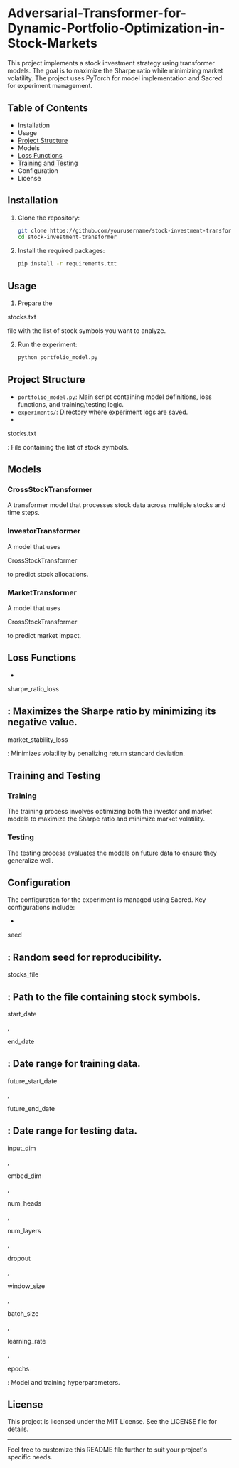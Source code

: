 # Adversarial-Transformer-for-Dynamic-Portfolio-Optimization-in-Stock-Markets

This project implements a stock investment strategy using transformer models. The goal is to maximize the Sharpe ratio while minimizing market volatility. The project uses PyTorch for model implementation and Sacred for experiment management.

## Table of Contents

- Installation
- Usage
- [Project Structure](#project-structure)
- Models
- [Loss Functions](#loss-functions)
- [Training and Testing](#training-and-testing)
- Configuration
- License

## Installation

1. Clone the repository:
    ```sh
    git clone https://github.com/yourusername/stock-investment-transformer.git
    cd stock-investment-transformer
    ```

2. Install the required packages:
    ```sh
    pip install -r requirements.txt
    ```

## Usage

1. Prepare the 

stocks.txt

 file with the list of stock symbols you want to analyze.

2. Run the experiment:
    ```sh
    python portfolio_model.py
    ```

## Project Structure

- `portfolio_model.py`: Main script containing model definitions, loss functions, and training/testing logic.
- `experiments/`: Directory where experiment logs are saved.
- 

stocks.txt

: File containing the list of stock symbols.

## Models

### CrossStockTransformer

A transformer model that processes stock data across multiple stocks and time steps.

### InvestorTransformer

A model that uses 

CrossStockTransformer

 to predict stock allocations.

### MarketTransformer

A model that uses 

CrossStockTransformer

 to predict market impact.

## Loss Functions

- 

sharpe_ratio_loss

: Maximizes the Sharpe ratio by minimizing its negative value.
- 

market_stability_loss

: Minimizes volatility by penalizing return standard deviation.

## Training and Testing

### Training

The training process involves optimizing both the investor and market models to maximize the Sharpe ratio and minimize market volatility.

### Testing

The testing process evaluates the models on future data to ensure they generalize well.

## Configuration

The configuration for the experiment is managed using Sacred. Key configurations include:

- 

seed

: Random seed for reproducibility.
- 

stocks_file

: Path to the file containing stock symbols.
- 

start_date

, 

end_date

: Date range for training data.
- 

future_start_date

, 

future_end_date

: Date range for testing data.
- 

input_dim

, 

embed_dim

, 

num_heads

, 

num_layers

, 

dropout

, 

window_size

, 

batch_size

, 

learning_rate

, 

epochs

: Model and training hyperparameters.

## License

This project is licensed under the MIT License. See the LICENSE file for details.

---

Feel free to customize this README file further to suit your project's specific needs.
